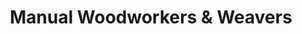 ---
title: "Manual Woodworkers & Weavers"
url: /gerton/manual-woodworkers-and-weavers/
shop: gift
---